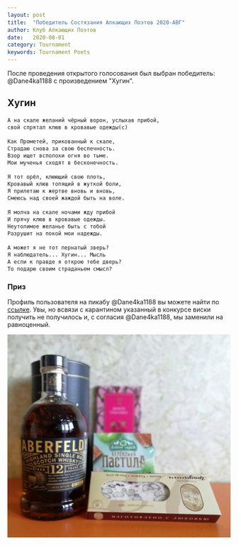 ```yaml
---
layout: post
title:  "Победитель Состязания Алкающих Поэтов 2020-АВГ"
author: Клуб Алкающих Поэтов
date:   2020-08-01
category: Tournament
keywords: Tournament Poets
---
```


После проведения открытого голосования был выбран победитель: @Dane4ka1188 c произведением "Хугин".
<!--more-->
## Хугин
~~~
А на скале желаний чёрный ворон, услыхав прибой,  
свой спрятал клюв в кровавые одежды(с)

Как Прометей, прикованный к скале,  
Страдаю снова за свою беспечность.  
Взор ищет всполохи огня во тьме.  
Мои мученья сходят в бесконечность.  

Я тот орёл, клюющий свою плоть,  
Кровавый клюв топящий в жуткой боли,  
Я прилетаю к жертве вновь и вновь,  
Смеюсь над своей жаждой быть на воле.  

Я молча на скале ночами жду прибой  
И прячу клюв в кровавые одежды.  
Неутолимое желанье быть с тобой  
Разрушит на покой мои надежды.  

А может я не тот пернатый зверь?  
Я наблюдатель... Хугин... Мысль  
А если к правде я открою тебе дверь?  
То подарю своим страданьем смысл?  
~~~
### Приз

Профиль пользователя на пикабу @Dane4ka1188 вы можете найти по [ссылке](https://pikabu.ru/@Dane4ka1188).
Увы, но всвязи с карантином указанный в конкурсе виски получить не получилось и, с согласия @Dane4ka1188, мы заменили  на  равноценный.
<p align="center">
<img class="scale-down" alt="Приз" src="/assets/img/tournament/2020-08-01/photo_2020-08-07_15-55-59.jpg"/>
</p>
